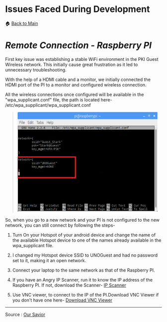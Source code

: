 # **Issues Faced During Development**
:house: [Back to Main](https://github.com/SachinPawaskarUNO/mav-openag-foodcomputer2.0/blob/master/docs/CompleteGuideFoodComputer.md)

# *Remote Connection - Raspberry PI*

First key issue was establishing a stable WiFi environment in the PKI Guest Wireless network.  This initially cause great frustration as it led to unnecessary troubleshooting.

With the help of a HDMI cable and a monitor, we initially connected the HDMI port of the PI to a monitor and configured wireless connection.

All the wireless connections once configured will be available in the "wpa_supplicant.conf" file, the path is located here- /etc/wpa_supplicant/wpa_supplicant.conf

> <img src="./media/image10.png" width="450" height="320" />

So, when you go to a new network and your PI is not configured to the new network, you can still connect by following the steps-

1. Turn On your Hotspot of your android device and change the name of the available Hotspot device to one of the names already available in the wpa_supplicant file.

2. I changed my Hotspot device SSID to UNOGuest and had no password set to it, making it an open network.

3. Connect your laptop to the same network as that of the Raspberry PI.

4. If you have an Angry IP Scanner, run it to know the IP address of the Raspberry PI. If not, download the Scanner- [IP Scanner](http://angryip.org/download/#windows)

5. Use VNC viewer, to connect to the IP of the PI.Download VNC Viewer if you don't have one  here- [Download VNC Viewer](https://www.realvnc.com/en/connect/download/viewer/)
--------------------------------------------

Source : [Our Savior](https://spellfoundry.com/2016/05/29/configuring-gpio-serial-port-raspbian-jessie-including-pi-3/)
